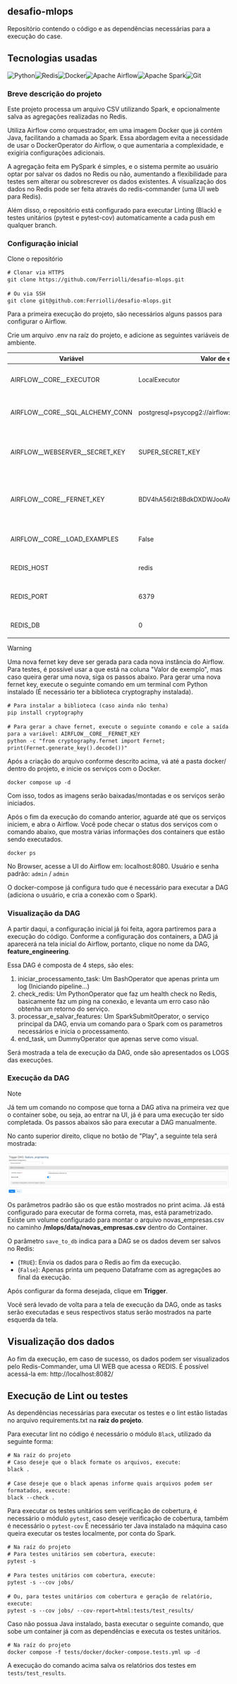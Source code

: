  
## desafio-mlops

Repositório contendo o código e as dependências necessárias para a execução do case.
## Tecnologias usadas

![Python](https://img.shields.io/badge/Python-3776AB?style=for-the-badge&logo=python&logoColor=white)![Redis](https://img.shields.io/badge/Redis-DC382D?style=for-the-badge&logo=redis&logoColor=white)![Docker](https://img.shields.io/badge/Docker-2496ED?style=for-the-badge&logo=docker&logoColor=white)![Apache Airflow](https://img.shields.io/badge/Apache_Airflow-017CEE?style=for-the-badge&logo=apache-airflow&logoColor=white)![Apache Spark](https://img.shields.io/badge/Apache_Spark-E25A1C?style=for-the-badge&logo=apache-spark&logoColor=white)![Git](https://img.shields.io/badge/Git-F05032?style=for-the-badge&logo=git&logoColor=white)

### Breve descrição do projeto

Este projeto processa um arquivo CSV utilizando Spark, e opcionalmente salva as agregações realizadas no Redis.

Utiliza Airflow como orquestrador, em uma imagem Docker que já contém Java, facilitando a chamada ao Spark.
Essa abordagem evita a necessidade de usar o DockerOperator do Airflow, o que aumentaria a complexidade, e exigiria configurações adicionais.

A agregação feita em PySpark é simples, e o sistema permite ao usuário optar por salvar os dados no Redis ou não, aumentando a flexibilidade para testes sem alterar ou sobrescrever os dados existentes.
A visualização dos dados no Redis pode ser feita através do redis-commander (uma UI web para Redis).

Além disso, o repositório está configurado para executar Linting (Black) e testes unitários (pytest e pytest-cov) automaticamente a cada push em qualquer branch.
### Configuração inicial

Clone o repositório

```
# Clonar via HTTPS
git clone https://github.com/Ferriolli/desafio-mlops.git

# Ou via SSH
git clone git@github.com:Ferriolli/desafio-mlops.git
```

Para a primeira execução do projeto, são necessários alguns passos para configurar o Airflow.

Crie um arquivo .env na raíz do projeto, e adicione as seguintes variáveis de ambiente.

| Variável                        | Valor de exemplo                                       | Explicação                                                          |
| ------------------------------- | ------------------------------------------------------ | ------------------------------------------------------------------- |
| AIRFLOW__CORE__EXECUTOR         | LocalExecutor                                          | Define o tipo de executor que o Airflow vai usar.                   |
| AIRFLOW__CORE__SQL_ALCHEMY_CONN | postgresql+psycopg2://airflow:airflow@postgres/airflow | Define a string de conexão com o banco.                             |
| AIRFLOW__WEBSERVER__SECRET_KEY  | SUPER_SECRET_KEY                                       | Serve para assinar cookies da interface web do airflow.             |
| AIRFLOW__CORE__FERNET_KEY       | BDV4hA56l2t8BdkDXDWJooAWQdKj4xwBHWJLoAKNQuw=           | Serve para criptografar informações sensíveis armazenadas no banco. |
| AIRFLOW__CORE__LOAD_EXAMPLES    | False                                                  | Serve para carregar (ou não) DAGs de exemplo.                       |
| REDIS_HOST                      | redis                                                  | Host do redis usado como feature store                              |
| REDIS_PORT                      | 6379                                                   | Porta do redis usado como feature store                             |
| REDIS_DB                        | 0                                                      | DB do redis usado como feature store                                |

> [!WARNING]
Uma nova fernet key deve ser gerada para cada nova instância do Airflow.
Para testes, é possível usar a que está na coluna "Valor de exemplo", mas caso queira gerar uma nova, siga os passos abaixo.
Para gerar uma nova fernet key, execute o seguinte comando em um terminal com Python instalado (É necessário ter a biblioteca cryptography instalada).
```
# Para instalar a biblioteca (caso ainda não tenha)
pip install cryptography

# Para gerar a chave fernet, execute o seguinte comando e cole a saída para a variável: AIRFLOW__CORE__FERNET_KEY
python -c "from cryptography.fernet import Fernet; print(Fernet.generate_key().decode())"
```

Após a criação do arquivo conforme descrito acima, vá até a pasta docker/ dentro do projeto, e inicie os serviços com o Docker.

```
docker compose up -d
```

Com isso, todos as imagens serão baixadas/montadas e os serviços serão iniciados.

Após o fim da execução do comando anterior, aguarde até que os serviços iniciem, e abra o Airflow.
Você pode checar o status dos serviços com o comando abaixo, que mostra várias informações dos containers que estão sendo executados.
```
docker ps
```

No Browser, acesse a UI do Airflow em: localhost:8080.
Usuário e senha padrão: `admin` / `admin`

O docker-compose já configura tudo que é necessário para executar a DAG (adiciona o usuário, e cria a conexão com o Spark).
### Visualização da DAG

A partir daqui, a configuração inicial já foi feita, agora partiremos para a execução do código.
Conforme a configuração dos containers, a DAG já aparecerá na tela inicial do Airflow, portanto, clique no nome da DAG, **feature_engineering**.

Essa DAG é composta de 4 steps, são eles:
1. iniciar_processamento_task: Um BashOperator que apenas printa um log (Iniciando pipeline...)
2. check_redis: Um PythonOperator que faz um health check no Redis, basicamente faz um ping na conexão, e levanta um erro caso não obtenha um retorno do serviço.
3. processar_e_salvar_features: Um SparkSubmitOperator, o serviço principal da DAG, envia um comando para o Spark com os parametros necessários e inicia o processamento.
4. end_task, um DummyOperator que apenas serve como visual.

Será mostrada a tela de execução da DAG, onde são apresentados os LOGS das execuções.

### Execução da DAG

> [!NOTE]
> Já tem um comando no compose que torna a DAG ativa na primeira vez que o container sobe, ou seja, ao entrar na UI, já é para uma execução ter sido completada.
> Os passos abaixos são para executar a DAG manualmente.

No canto superior direito, clique no botão de "Play", a seguinte tela será mostrada:

![Trigger da dag no Airflow](assets/airflow_dag_trigger.png)

Os parâmetros padrão são os que estão mostrados no print acima. Já está configurado para executar de forma correta, mas, está parametrizado.
Existe um volume configurado para montar o arquivo novas_empresas.csv no caminho **/mlops/data/novas_empresas.csv** dentro do Container.

O parâmetro `save_to_db` indica para a DAG se os dados devem ser salvos no Redis:
- (`TRUE`): Envia os dados para o Redis ao fim da execução.
- (`False`): Apenas printa um pequeno Dataframe com as agregações ao final da execução.

Após configurar da forma desejada, clique em **Trigger**.

Você será levado de volta para a tela de execução da DAG, onde as tasks serão executadas e seus respectivos status serão mostrados na parte esquerda da tela.

## Visualização dos dados

Ao fim da execução, em caso de sucesso, os dados podem ser visualizados pelo Redis-Commander, uma UI WEB que acessa o REDIS. É possível acessá-la em: http://localhost:8082/

## Execução de Lint ou testes

As dependências necessárias para executar os testes e o lint estão listadas no arquivo requirements.txt na **raíz do projeto**.

Para executar lint no código é necessário o módulo `Black`, utilizado da seguinte forma:

```
# Na raíz do projeto
# Caso deseje que o black formate os arquivos, execute:
black .

# Case deseje que o black apenas informe quais arquivos podem ser formatados, execute:
black --check .
```

Para executar os testes unitários sem verificação de cobertura, é necessário o módulo `pytest`, caso deseje verificação de cobertura, também é necessário o `pytest-cov`
É necessário ter Java instalado na máquina caso queira executar os testes localmente, por conta do Spark.

```
# Na raíz do projeto
# Para testes unitários sem cobertura, execute:
pytest -s

# Para testes unitários com cobertura, execute:
pytest -s --cov jobs/

# Ou, para testes unitários com cobertura e geração de relatório, execute:
pytest -s --cov jobs/ --cov-report=html:tests/test_results/
```

Caso não possua Java instalado, basta executar o seguinte comando, que sobe um container já com as dependências e executa os testes unitários.

```
# Na raíz do projeto
docker compose -f tests/docker/docker-compose.tests.yml up -d
```

A execução do comando acima salva os relatórios dos testes em `tests/test_results`.